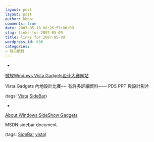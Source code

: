 ```yaml
---
layout: post
layout: post
author: kkdai
comments: true
date: 2007-05-10 08:26:57+00:00
slug: links-for-2007-05-09
title: links for 2007-05-09
wordpress_id: 638
categories:
- 每日網摘
---
```



	
  * 
		

[微软Windows Vista Gadgets设计大赛网站](http://microsoft.csdn.net/vista/gadgets-contest/index.aspx)


		

Vista Gadgets 內地設計比賽~~ 有許多詳細資料~~~ PDS  PPT 與設計影片


		

(tags: [Vista](http://del.icio.us/kkdai/Vista) [SideBar](http://del.icio.us/kkdai/SideBar))


	

	
  * 
		

[About Windows SideShow Gadgets](http://msdn2.microsoft.com/en-us/library/ms744175.aspx)


		

MSDN sidebar document.


		

(tags: [SideBar](http://del.icio.us/kkdai/SideBar) [vista](http://del.icio.us/kkdai/vista))


	


